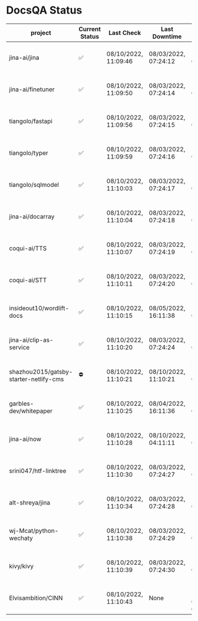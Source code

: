 # DocsQA Status

|               project                |Current Status|     Last Check     |   Last Downtime    |              % Uptime               |
|--------------------------------------|--------------|--------------------|--------------------|-------------------------------------|
|jina-ai/jina                          |✅            |08/10/2022, 11:09:46|08/03/2022, 07:24:12|116.976 (since 07/29/2022, 16:38:18) |
|jina-ai/finetuner                     |✅            |08/10/2022, 11:09:50|08/03/2022, 07:24:14|116.983 (since 07/29/2022, 16:38:18) |
|tiangolo/fastapi                      |✅            |08/10/2022, 11:09:56|08/03/2022, 07:24:15|116.990 (since 07/29/2022, 16:38:18) |
|tiangolo/typer                        |✅            |08/10/2022, 11:09:59|08/03/2022, 07:24:16|116.994 (since 07/29/2022, 16:38:18) |
|tiangolo/sqlmodel                     |✅            |08/10/2022, 11:10:03|08/03/2022, 07:24:17|116.996 (since 07/29/2022, 16:38:18) |
|jina-ai/docarray                      |✅            |08/10/2022, 11:10:04|08/03/2022, 07:24:18|116.995 (since 07/29/2022, 16:38:18) |
|coqui-ai/TTS                          |✅            |08/10/2022, 11:10:07|08/03/2022, 07:24:19|116.998 (since 07/29/2022, 16:38:18) |
|coqui-ai/STT                          |✅            |08/10/2022, 11:10:11|08/03/2022, 07:24:20|117.001 (since 07/29/2022, 16:38:18) |
|insideout10/wordlift-docs             |✅            |08/10/2022, 11:10:15|08/05/2022, 16:11:38|111.531 (since 07/29/2022, 16:38:18) |
|jina-ai/clip-as-service               |✅            |08/10/2022, 11:10:20|08/03/2022, 07:24:24|117.011 (since 07/29/2022, 16:38:18) |
|shazhou2015/gatsby-starter-netlify-cms|⛔️           |08/10/2022, 11:10:21|08/10/2022, 11:10:21|2648.689 (since 08/03/2022, 10:30:18)|
|garbles-dev/whitepaper                |✅            |08/10/2022, 11:10:25|08/04/2022, 16:11:36|111.582 (since 07/29/2022, 16:38:18) |
|jina-ai/now                           |✅            |08/10/2022, 11:10:28|08/10/2022, 04:11:11|112.883 (since 07/29/2022, 16:38:18) |
|srini047/htf-linktree                 |✅            |08/10/2022, 11:10:30|08/03/2022, 07:24:27|118.906 (since 07/31/2022, 18:29:28) |
|alt-shreya/jina                       |✅            |08/10/2022, 11:10:34|08/03/2022, 07:24:28|117.020 (since 07/29/2022, 16:38:18) |
|wj-Mcat/python-wechaty                |✅            |08/10/2022, 11:10:38|08/03/2022, 07:24:29|117.023 (since 07/29/2022, 16:38:18) |
|kivy/kivy                             |✅            |08/10/2022, 11:10:39|08/03/2022, 07:24:30|117.023 (since 07/29/2022, 16:38:18) |
|Elvisambition/CINN                    |✅            |08/10/2022, 11:10:43|None                |100.000 (since 08/04/2022, 07:09:50) |
